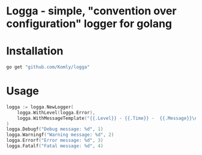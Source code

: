 Logga - simple, "convention over configuration" logger for golang
=================

# Installation

```sh
go get "github.com/Komly/logga"
```

# Usage
```go
logga := logga.NewLogger(
    logga.WithLevel(logga.Error),
    logga.WithMessageTemplate("{{.Level}} - {{.Time}} -  {{.Message}}\n"),
)
logga.Debugf("Debug message: %d", 1)
logga.Warningf("Warning message: %d", 2)
logga.Errorf("Error message: %d", 3)
logga.Fatalf("Fatal message: %d", 4)
```
